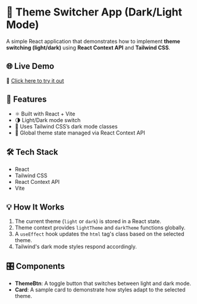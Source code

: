 # 🎨 Theme Switcher App (Dark/Light Mode)

A simple React application that demonstrates how to implement **theme switching (light/dark)** using **React Context API** and **Tailwind CSS**.

## 🌐 Live Demo

🔗 [Click here to try it out](https://mohammadzaid07.github.io/theme-switcher/)

## 🚀 Features

- ⚛️ Built with React + Vite
- 🌗 Light/Dark mode switch
- 🎨 Uses Tailwind CSS’s dark mode classes
- 🧠 Global theme state managed via React Context API

## 🛠️ Tech Stack

- React
- Tailwind CSS
- React Context API
- Vite

## 💡 How It Works

1. The current theme (`light` or `dark`) is stored in a React state.
2. Theme context provides `lightTheme` and `darkTheme` functions globally.
3. A `useEffect` hook updates the `html` tag's class based on the selected theme.
4. Tailwind's dark mode styles respond accordingly.

## 🎛️ Components

- **ThemeBtn**: A toggle button that switches between light and dark mode.
- **Card**: A sample card to demonstrate how styles adapt to the selected theme.
